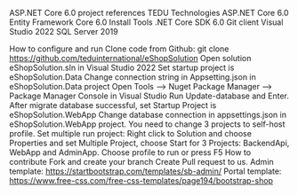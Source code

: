 ASP.NET Core 6.0 project references TEDU
Technologies
ASP.NET Core 6.0
Entity Framework Core 6.0
Install Tools
.NET Core SDK 6.0
Git client
Visual Studio 2022
SQL Server 2019

How to configure and run
Clone code from Github: git clone https://github.com/teduinternational/eShopSolution
Open solution eShopSolution.sln in Visual Studio 2022
Set startup project is eShopSolution.Data
Change connection string in Appsetting.json in eShopSolution.Data project
Open Tools --> Nuget Package Manager --> Package Manager Console in Visual Studio
Run Update-database and Enter.
After migrate database successful, set Startup Project is eShopSolution.WebApp
Change database connection in appsettings.json in eShopSolution.WebApp project.
You need to change 3 projects to self-host profile.
Set multiple run project: Right click to Solution and choose Properties and set Multiple Project, choose Start for 3 Projects: BackendApi, WebApp and AdminApp.
Choose profile to run or press F5
How to contribute
Fork and create your branch
Create Pull request to us.
Admin template: https://startbootstrap.com/templates/sb-admin/
Portal template: https://www.free-css.com/free-css-templates/page194/bootstrap-shop
